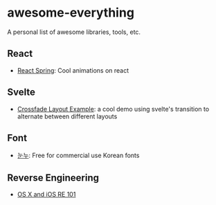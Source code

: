 # awesome-everything
A personal list of awesome libraries, tools, etc.


## React

* [React Spring](https://www.react-spring.io/): Cool animations on react

## Svelte

* [Crossfade Layout Example](https://svelte.dev/repl/a7af336f906c4caab3936972754e4d6f?version=3.23.2): a cool demo using svelte's transition to alternate between different layouts

## Font

* [눈누](https://noonnu.cc/): Free for commercial use Korean fonts

## Reverse Engineering

* [OS X and iOS RE 101](https://github.com/michalmalik/osx-re-101)
